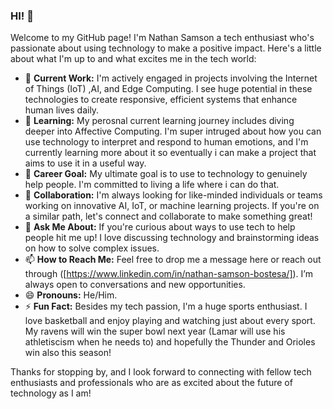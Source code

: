 ### HI! 👋

Welcome to my GitHub page! I'm Nathan Samson a tech enthusiast who's passionate about using technology to make a positive impact. Here's a little about what I'm up to and what excites me in the tech world:

- 🔭 **Current Work:** I'm actively engaged in projects involving the Internet of Things (IoT) ,AI, and Edge Computing. I see huge potential in these technologies to create responsive, efficient systems that enhance human lives daily.
- 🌱 **Learning:** My perosnal current learning journey includes diving deeper into Affective Computing. I'm super intruged about how you can use technology to interpret and respond to human emotions, and I'm currently learning more about it so eventually i can make a project that aims to use it in a useful way.
- 💼 **Career Goal:** My ultimate goal is to use to technology to genuinely help people. I'm committed to living a life where i can do that.
- 👯 **Collaboration:** I'm always looking for like-minded individuals or teams working on innovative AI, IoT, or machine learning projects. If you're on a similar path, let's connect and collaborate to make something great!
- 💬 **Ask Me About:** If you're curious about ways to use tech to help people hit me up! I love discussing technology and brainstorming ideas on how to solve complex issues.
- 📫 **How to Reach Me:** Feel free to drop me a message here or reach out through ([https://www.linkedin.com/in/nathan-samson-bostesa/]). I’m always open to conversations and new opportunities.
- 😄 **Pronouns:** He/Him.
- ⚡ **Fun Fact:** Besides my tech passion, I'm a huge sports enthusiast. I love basketball and enjoy playing and watching just about every sport. My ravens will win the super bowl next year (Lamar will use his athletiscism when he needs to) and hopefully the Thunder and Orioles win also this season!

Thanks for stopping by, and I look forward to connecting with fellow tech enthusiasts and professionals who are as excited about the future of technology as I am!
